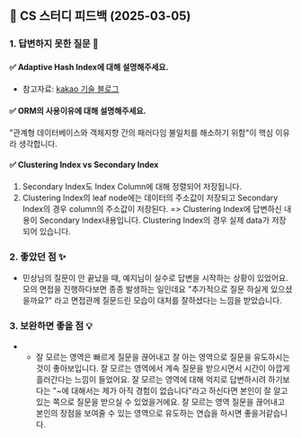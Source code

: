 ## 📌 CS 스터디 피드백 (2025-03-05)

### 1. 답변하지 못한 질문 📝

#### ✅ Adaptive Hash Index에 대해 설명해주세요.
- 참고자료: [kakao 기술 블로그](https://tech.kakao.com/posts/319)

#### ✅ ORM의 사용이유에 대해 설명해주세요.
"관계형 데이터베이스와 객체지향 간의 패러다임 불일치를 해소하기 위함"이 핵심 이유라 생각합니다.

#### ✅ Clustering Index vs Secondary Index
1. Secondary Index도 Index Column에 대해 정렬되어 저장됩니다.
2. Clustering Index의 leaf node에는 데이터의 주소값이 저장되고 Secondary Index의 경우 column의 주소값이 저장된다.
   => Clustering Index에 답변하신 내용이 Secondary Index내용입니다. Clustering Index의 경우 실제 data가 저장되어 있습니다.

### 2. 좋았던 점 ✨
- 민상님의 질문이 안 끝났을 때, 예지님이 실수로 답변을 시작하는 상황이 있었어요. 모의 면접을 진행하다보면 종종 발생하는 일인데요
"추가적으로 질문 하실게 있으셨을까요?" 라고 면접관께 질문드린 모습이 대처를 잘하셨다는 느낌을 받았습니다.

### 3. 보완하면 좋을 점 💡
- - 잘 모르는 영역은 빠르게 질문을 끊어내고 잘 아는 영역으로 질문을 유도하시는 것이 좋아보입니다. 잘 모르는 영역에서 계속 질문을 받으시면서 시간이 아깝게 흘러간다는 느낌이 들었어요. 
잘 모르는 영역에 대해 억지로 답변하시려 하기보다는 "~에 대해서는 제가 아직 경험이 없습니다"라고 하신다면 본인이 잘 알고있는 쪽으로 질문을 받으실 수 있었을거에요. 
잘 모르는 영역 질문을 끊어내고 본인의 장점을 보여줄 수 있는 영역으로 유도하는 연습을 하시면 좋을거같습니다.
